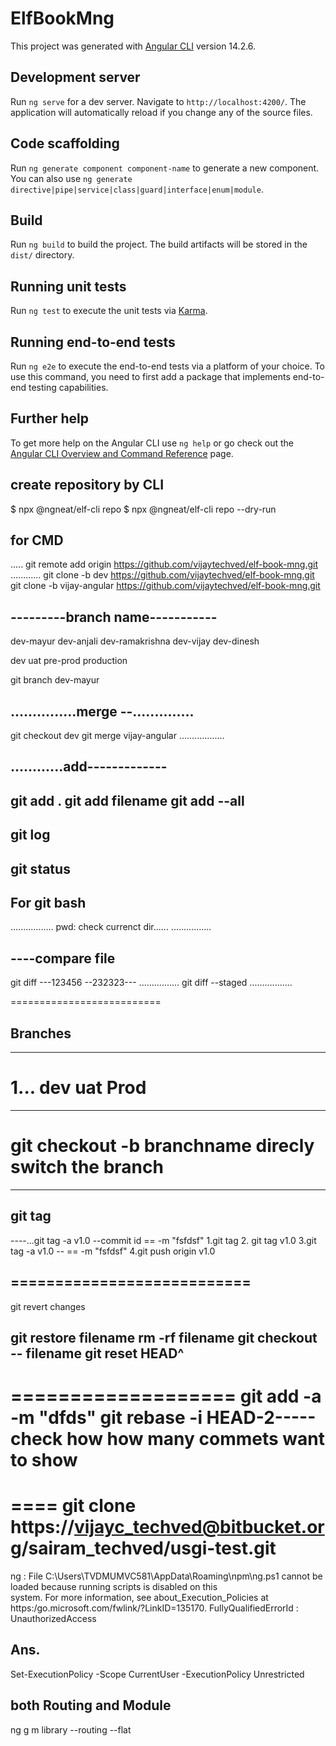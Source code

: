 # ElfBookMng

This project was generated with [Angular CLI](https://github.com/angular/angular-cli) version 14.2.6.

## Development server

Run `ng serve` for a dev server. Navigate to `http://localhost:4200/`. The application will automatically reload if you change any of the source files.

## Code scaffolding

Run `ng generate component component-name` to generate a new component. You can also use `ng generate directive|pipe|service|class|guard|interface|enum|module`.

## Build

Run `ng build` to build the project. The build artifacts will be stored in the `dist/` directory.

## Running unit tests

Run `ng test` to execute the unit tests via [Karma](https://karma-runner.github.io).

## Running end-to-end tests

Run `ng e2e` to execute the end-to-end tests via a platform of your choice. To use this command, you need to first add a package that implements end-to-end testing capabilities.

## Further help

To get more help on the Angular CLI use `ng help` or go check out the [Angular CLI Overview and Command Reference](https://angular.io/cli) page.

## create repository by CLI
$ npx @ngneat/elf-cli repo
$ npx @ngneat/elf-cli repo --dry-run


## for CMD
.....
git remote add origin https://github.com/vijaytechved/elf-book-mng.git
............
git clone -b dev https://github.com/vijaytechved/elf-book-mng.git
git clone -b vijay-angular https://github.com/vijaytechved/elf-book-mng.git

## ---------branch name-----------


dev-mayur
dev-anjali
dev-ramakrishna
dev-vijay
dev-dinesh


dev
uat
pre-prod
production

git branch dev-mayur

## ...............merge --..............
git checkout dev
git merge vijay-angular
..................

## ............add-------------
git add .
git add filename
git add --all
------------------------------
git log
-----------------
git status
--------------------------------------

## For git bash
.................
pwd: check currenct dir......
................
## ----compare file
git diff ---123456  --232323---
................
git diff --staged
.................


==========================
## Branches

------------------
1...
dev
uat
Prod
=========================

-----

git checkout -b branchname direcly switch the branch
===================================

---------------------------
## git tag 

----...git tag -a v1.0 --commit id == -m "fsfdsf"
1.git tag
2. git tag v1.0
3.git tag -a v1.0 -- == -m "fsfdsf"
4.git push origin v1.0

===========================
-------------------
git revert changes

git restore filename
rm -rf filename
git checkout --  filename
git reset HEAD^
-------------------

===================
git add -a -m "dfds"
git rebase -i HEAD-2----- check how how many commets want to show
==========


====
git clone https://vijayc_techved@bitbucket.org/sairam_techved/usgi-test.git
=====

ng : File C:\Users\TVDMUMVC581\AppData\Roaming\npm\ng.ps1 cannot be loaded because running scripts is disabled on this         
system. For more information, see about_Execution_Policies at https:/go.microsoft.com/fwlink/?LinkID=135170. FullyQualifiedErrorId : UnauthorizedAccess

## Ans.    
Set-ExecutionPolicy -Scope CurrentUser -ExecutionPolicy Unrestricted
## both Routing and Module
ng g m  library --routing --flat